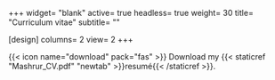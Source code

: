 +++
widget= "blank"
active= true
headless= true
weight= 30
title= "Curriculum vitae"
subtitle= ""

[design]
  columns= 2
  view= 2
+++

{{< icon name="download" pack="fas" >}} Download my {{< staticref "Mashrur_CV.pdf" "newtab" >}}resumé{{< /staticref >}}.
